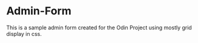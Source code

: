 # Admin-Form

This is a sample admin form created for the Odin Project using mostly grid display in css.
